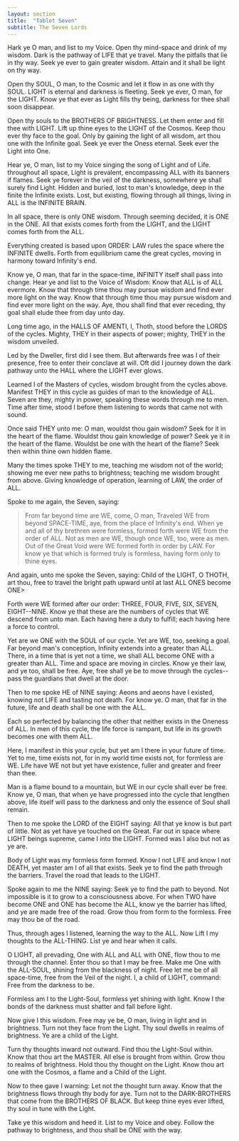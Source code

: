 ```yaml
---
layout: section
title:  "Tablet Seven"
subtitle: The Seven Lords
---
```


Hark ye O man, and list to my Voice.
Open thy mind-space and drink of my wisdom.
Dark is the pathway of LIFE that ye travel.
Many the pitfalls that lie in thy way.
Seek ye ever to gain greater wisdom.
Attain and it shall be light on thy way.

Open thy SOUL, O man, to the Cosmic
and let it flow in as one with thy SOUL.
LIGHT is eternal and darkness is fleeting.
Seek ye ever, O man, for the LIGHT.
Know ye that ever as Light fills thy being,
darkness for thee shall soon disappear.

Open thy souls to the BROTHERS OF BRIGHTNESS.
Let them enter and fill thee with LIGHT.
Lift up thine eyes to the LIGHT of the Cosmos.
Keep thou ever thy face to the goal.
Only by gaining the light of all wisdom,
art thou one with the Infinite goal.
Seek ye ever the Oness eternal.
Seek ever the Light into One.

Hear ye, O man, list to my Voice
singing the song of Light and of Life.
throughout all space, Light is prevalent,
encompassing ALL with its banners if flames.
Seek ye forever in the veil of the darkness,
somewhere ye shall surely find Light.
Hidden and buried, lost to man's knowledge,
deep in the finite the Infinite exists.
Lost, but existing,
flowing through all things,
living in ALL is the INFINITE BRAIN.

In all space, there is only ONE wisdom.
Through seeming decided, it is ONE in the ONE.
All that exists comes forth from the LIGHT,
and the LIGHT comes forth from the ALL.

Everything created is based upon ORDER:
LAW rules the space where the INFINITE dwells.
Forth from equilibrium came the great cycles,
moving in harmony toward Infinity's end.

Know ye, O man, that far in the space-time,
INFINITY itself shall pass into change.
Hear ye and list to the Voice of Wisdom:
Know that ALL is of ALL evermore.
Know that through time thou may pursue wisdom
and find ever more light on the way.
Know that through time thou may pursue wisdom
and find ever more light on the way.
Aye, thou shall find that ever receding,
thy goal shall elude thee from day unto day.

Long time ago, in the HALLS OF AMENTI,
I, Thoth, stood before the LORDS of the cycles.
Mighty, THEY in their aspects of power;
mighty, THEY in the wisdom unveiled.

Led by the Dweller, first did I see them.
But afterwards free was I of their presence,
free to enter their conclave at will.
Oft did I journey down the dark pathway
unto the HALL where the LIGHT ever glows.

Learned I of the Masters of cycles,
wisdom brought from the cycles above.
Manifest THEY in this cycle
as guides of man to the knowledge of ALL.
Seven are they, mighty in power,
speaking these words through me to men.
Time after time, stood I before them
listening to words that came not with sound.

Once said THEY unto me:
O man, wouldst thou gain wisdom?
Seek for it in the heart of the flame.
Wouldst thou gain knowledge of power?
Seek ye it in the heart of the flame.
Wouldst be one with the heart of the flame?
Seek then within thine own hidden flame.

Many the times spoke THEY to me,
teaching me wisdom not of the world;
showing me ever new paths to brightness;
teaching me wisdom brought from above.
Giving knowledge of operation,
learning of LAW, the order of ALL.

Spoke to me again, the Seven, saying:
>From far beyond time are WE, come, O man,
Traveled WE from beyond SPACE-TIME,
aye, from the place of Infinity's end.
When ye and all of thy brethren were formless,
formed forth were WE from the order of ALL.
Not as men are WE,
though once WE, too, were as men.
Out of the Great Void were WE formed forth
in order by LAW.
For know ye that which is formed
truly is formless, having form only to thine eyes.

And again, unto me spoke the Seven, saying:
Child of the LIGHT, O THOTH, art thou,
free to travel the bright path upward
until at last ALL ONES become ONE>

Forth were WE formed after our order:
THREE, FOUR, FIVE, SIX, SEVEN, EIGHT--NINE.
Know ye that these are the numbers of cycles
that WE descend from unto man.
Each having here a duty to fulfill;
each having here a force to control.

Yet are we ONE with the SOUL of our cycle.
Yet are WE, too, seeking a goal.
Far beyond man's conception,
Infinity extends into a greater than ALL.
There, in a time that is yet not a time,
we shall ALL become ONE
with a greater than ALL.
Time and space are moving in circles.
Know ye their law, and ye too, shall be free.
Aye, free shall ye be to move through the cycles--
pass the guardians that dwell at the door.

Then to me spoke HE of NINE saying:
Aeons and aeons have I existed,
knowing not LIFE and tasting not death.
For know ye. O man, that far in the future,
life and death shall be one with the ALL.

Each so perfected by balancing the other
that neither exists in the Oneness of ALL.
In men of this cycle, the life force is rampant,
but life in its growth becomes one with them ALL.

Here, I manifest in this your cycle,
but yet am I there in your future of time.
Yet to me, time exists not,
for in my world time exists not,
for formless are WE.
Life have WE not but yet have existence,
fuller and greater and freer than thee.

Man is a flame bound to a mountain,
but WE in our cycle shall ever be free.
Know ye, O man, that when ye have progressed
into the cycle that lengthen above,
life itself will pass to the darkness
and only the essence of Soul shall remain.

Then to me spoke the LORD of the EIGHT saying:
All that ye know is but part of little.
Not as yet have ye touched on the Great.
Far out in space where LIGHT beings supreme,
came I into the LIGHT.
Formed was I also but not as ye are.

Body of Light was my formless form formed.
Know I not LIFE and know I not DEATH,
yet master am I of all that exists.
Seek ye to find the path through the barriers.
Travel the road that leads to the LIGHT.

Spoke again to me the NINE saying:
Seek ye to find the path to beyond.
Not impossible is it to grow
to a consciousness above.
For when TWO have become ONE
and ONE has become the ALL,
know ye the barrier has lifted,
and ye are made free of the road.
Grow thou from form to the formless.
Free may thou be of the road.

Thus, through ages I listened,
learning the way to the ALL.
Now Lift I my thoughts to the ALL-THING.
List ye and hear when it calls.

O LIGHT, all prevading,
One with ALL and ALL with ONE,
flow thou to me through the channel.
Enter thou so that I may be free.
Make me One with the ALL-SOUL,
shining from the blackness of night.
Free let me be of all space-time,
free from the Veil of the night.
I, a child of LIGHT, command:
Free from the darkness to be.

Formless am I to the Light-Soul,
formless yet shining with light.
Know I the bonds of the darkness
must shatter and fall before light.

Now give I this wisdom.
Free may ye be, O man,
living in light and in brightness.
Turn not they face from the Light.
Thy soul dwells in realms of brightness.
Ye are a child of the Light.

Turn thy thoughts inward not outward.
Find thou the Light-Soul within.
Know that thou art the MASTER.
All else is brought from within.
Grow thou to realms of brightness.
Hold thou thy thought on the Light.
Know thou art one with the Cosmos,
a flame and a Child of the Light.

Now to thee gave I warning:
Let not the thought turn away.
Know that the brightness
flows through thy body for aye.
Turn not to the DARK-BROTHERS
that come from the BROTHERS OF BLACK.
But keep thine eyes ever lifted,
thy soul in tune with the Light.

Take ye this wisdom and heed it.
List to my Voice and obey.
Follow the pathway to brightness,
and thou shall be ONE with the way.
